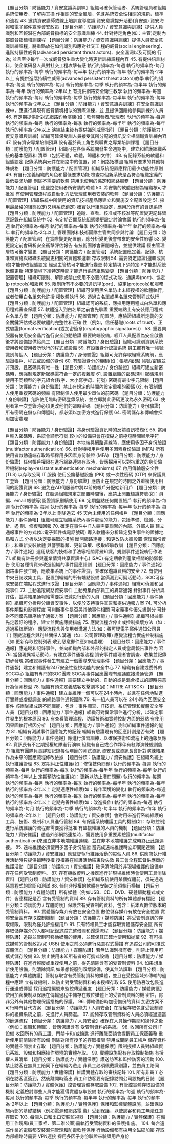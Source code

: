 【題目分類：防護能力 / 資安意識與訓練】組織可確保管理者、系統管理員和組織系統使用者，了解與其操
作相關的安全風險，包含系統安全性相關的規範，標準和流程
43.
邀請資安講師或線上培訓宣導意識
資安意識提升活動(資安週)
資安海報和電子郵件宣導資安政策
【題目分類：防護能力 / 資安意識與訓練】提供人員識別和回報潛在內部威脅指標的安全意識訓練
44.
針對特定角色(如：主管)定制內部威脅指標培訓課程
【題目分類：防護能力 / 資安意識與訓練】提供人員安全意識訓練課程，將重點放在如何識別和應對社交工
程的威脅(social engineering)、進階持續性威脅(advanced persistent threat actors)、安全漏洞以及可疑的
行為; 並且至少每年一次或威脅發生重大變化時更新訓練課程內容
45.
有提供培訓材料，使企業研發人員對社交工程攻擊有感
執行的頻率為-每週 執行的頻率為-每月 執行的頻率為-每季 執行的頻率為-每半年 執行的頻率為-每年
執行的頻率為-2年以上
有提供進階持續性威脅(advanced persistent threat actors)教學
執行的頻率為-每週 執行的頻率為-每月 執行的頻率為-每季 執行的頻率為-每半年 執行的頻率為-每年
執行的頻率為-2年以上
有提供網路安全衛生教學
執行的頻率為-每週 執行的頻率為-每月 執行的頻率為-每季 執行的頻率為-每半年 執行的頻率為-每年
執行的頻率為-2年以上
【題目分類：防護能力 / 資安意識與訓練】在安全意識訓練中，應進行與現有威脅情境相似的實際演練，並
且提供回饋給參與訓練的人員
46.
有定期提供針對式網路釣魚演練(如：軟體開發者/管理者)
執行的頻率為-每週 執行的頻率為-每月 執行的頻率為-每季 執行的頻率為-每半年 執行的頻率為-每年
執行的頻率為-2年以上
演練結束後有提供識別威脅指引
【題目分類：防護能力 / 資安意識與訓練】組織可確保受訓人員接受其所分配的資訊安全相關職責訓練內容
47.
設有資安專業培訓預算
設有基於員工角色與職責之專業培訓課程
【題目分類：防護能力 / 配置管理】組織可在各個系統開發生命週期中，建立和維護組織系統的基本配置和
清單（包括硬體，軟體，韌體和文件）
48.
有記錄系統的軟體和組態設定
記錄系統與元件在網路中的位置，如：網路拓樸圖
組織有要求的其他特殊規格
【題目分類：防護能力 / 配置管理】組織系統配置應採用最少功能性原則
49.
有自行定義組織的角色和最低要求功能
檢查每個新系統是否符合組織定義的最低要求功能
刪除不需要的軟體
禁用未使用的協定和網路服務
【題目分類：防護能力 / 配置管理】應監控使用者所安裝的軟體
50.
將安裝的軟體限制為組織核可才批准
有使用管理流程或自動化方法管理使用者安裝的軟體
【題目分類：防護能力 / 配置管理】組織系統中所使用的資訊技術產品應建立和實施安全配置設定
51.
採用最嚴格的組態設定(又稱系統鎖定)
確實執行組態設定，應用於所有的資訊系統
【題目分類：防護能力 / 配置管理】追蹤、查看、核准或不核准等配置變更記錄皆應記錄在組織系統中
52.
有定期召開系統組態變更設定討論會議
執行的頻率為-每週 執行的頻率為-每月 執行的頻率為-每季 執行的頻率為-每半年 執行的頻率為-每年
執行的頻率為-2年以上
管理團隊和技術團隊主管共同參與討論
【題目分類：防護能力 / 配置管理】在實際變更配置前，應分析變更後會帶來的安全性影響
53.
變更設定前會研析安全衝擊評估報告
有技術團隊會審閱報告，並提供建議
經由管理層核可後才變更
【題目分類：防護能力 / 配置管理】系統配置應定義、記錄、核准和實施與組織系統變更相關的實體和邏輯
存取限制
54.
需要特定認證(邏輯或實體)才能修改組態設定
經過主管核可才能進行變更
特定情境下須特定IP才能對系統軟體更新
特定情境下須特定時間才能進行系統組態變更
【題目分類：防護能力 / 配置管理】組織可限制、解除或禁止使用不必要的程式功能、通訊埠(port)、協定(p
rotocols)和服務
55.
限制所有不必要的通訊埠(port)、協定(protocols)和服務
【題目分類：防護能力 / 配置管理】組織可使用黑名單防止未經授權的軟體執行，或者使用白名單來允許授
權軟體執行
56.
透過白名單或黑名單來管制程式執行
【題目分類：防護能力 / 配置管理】組織認可的系統，應採用應用程式白名單和應用程式審查保護
57.
軟體進入到白名單之前會先驗證
重要端點上有安裝應用程式白名單方案
【題目分類：防護能力 / 配置管理】配置時，應驗證組織所定義的安全關鍵評估或必要軟體的完整性和正確
性（例如，信任基礎(roots of trust)、正式驗證(formal verification)或加密簽章(cryptographic signatures)）
58.
重要伺服器有使用安全晶片進行安全啟動驗證
重要終端設備，經IT人員配置為安全啟動後才將設備提供給員工
【題目分類：防護能力 / 身份驗證】組織可識別資訊系統使用者和使用者所執行的程式或設備
59.
有設置身分認證系統
員工都有唯一帳號識別每個人
【題目分類：防護能力 / 身份驗證】組織可允許存取組織系統前，應驗證帳戶、程式或設備的身份
60.
有驗證身分的機制(如：帳號/密碼)
帳號/密碼並非預設，且密碼具有唯一性
【題目分類：防護能力 / 身份驗證】組織可建立新密碼時，應強制規定新密碼需符合一定的複雜度
61.
設置組織的密碼規則
密碼規則使用不同類型的字元組合(數字、大小寫字母、符號)
密碼有最少字元限制
【題目分類：防護能力 / 身份驗證】禁止在規定的時間內設定重複的密碼
62.
有限制個人使用重複密碼的頻率
有限制個人使用最少單位的前密碼
【題目分類：防護能力 / 身份驗證】允許使用臨時密碼登錄系統，並立即將此密碼更改為永久密碼
63.
使用者第一次登錄時必須更改他們的臨時密碼
【題目分類：防護能力 / 身份驗證】所有密碼在儲存和傳遞時，都必須以加密方式進行保護
64.
密碼儲存和傳輸會採用加密處理


【題目分類：防護能力 / 身份驗證】將身份驗證資訊時的反饋資訊模糊化
65.
當用戶輸入密碼時，系統會顯示符號
較小的設備只會在模糊之前極短時間顯示字符
【題目分類：防護能力 / 身份驗證】本地端與網路連線時，應使用多因子身份驗證(multifactor authenticati
on)
66.
針對特權用戶使用多因素身份驗證 (MFA)
所有使用者啟動遠端存取時都採用多因素身份驗證 (MFA)
【題目分類：防護能力 / 身份驗證】任何帳戶權限在進行網路連線存取時，皆應採用可以對抗重送的身份驗
證機制(replay-resistant authentication mechanisms)
67.
啟用傳輸層安全性 (TLS) 以存取公司 IT 服務
使用公鑰基礎設施 (PKI) 或一次性密碼 (OTP) 來保護員工登錄
【題目分類：防護能力 / 身份驗證】應防止在規定的時間之外重複使用相同的認證資訊
68.
避免在AD伺服器中將以前的帳戶分配給新用戶
【題目分類：防護能力 / 身份驗證】在超過組織規定之閒置時間後，應禁止閒置標識符號(如：員編、email
帳號等)認證資訊繼續使用
69.
定期盤點任何閒置帳戶
執行的頻率為-每週 執行的頻率為-每月 執行的頻率為-每季 執行的頻率為-每半年 執行的頻率為-每年
執行的頻率為-2年以上
刪除過去 45 天內未使用的任何帳戶
【題目分類：回應能力 / 事件通報】組織可建立組織系統內事件處理的能力，包括準備、檢測、分析、遏
制、修復和回報
70.
確定在事件中IT人員需要聯繫的內部、外部人員
建立通報事件的方式(如:電子郵件或電話號碼)
導入軟體來分析確定發生事件的證據地點和方式
分析以決定要採取的措施
斷開網路連接；和更改防火牆設置
恢復備份資料；和重新安裝軟體
與警察聯繫、更新政策、吸取經驗教訓
【題目分類：回應能力 / 事件通報】運用駭客的技術和手法等相關背景知識，規劃事件通報執行作法
71.
組織有註冊參與產業情資共享資訊中心( ISAC)
有定期收到產業相關的防禦報告
使用各種情資來改進組織的事件回應計劃
【題目分類：回應能力 / 事件通報】網路事件發生時，應收集系統上的事件證據，並確保鑑識資料的安全
72.
有使用中央日誌收集工具，配置到組織的所有端點設備
當偵測到可疑活動時，SOC可存取安裝在端點程式進行取證
【題目分類：回應能力 / 事件通報】組織可偵測和回報事件
73.
主動追蹤網路資安事件
主動蒐集內部員工的異常通報
針對事件分析與評估，並將結果通報給需要採取減災行動的人員
【題目分類：回應能力 / 事件通報】組織可分析與分類資安事件，以便於支持事件宣告和提供通報方案
74.
可分析事件類型和影響程度
可判斷事件是否與其他事件相關
可定義事件優先級劃分
可針對不同優先順序給予通報方案
【題目分類：回應能力 / 事件通報】組織可根據事先定義好的程序，建立並實施應變措施
75.
應變流程含停止或控制損壞方法（如：透過系統斷線）
應變流程含與使用者溝通方法(如：將可疑電子郵件通知公司員工)
應變流程含與利益關係人溝通（如：公司管理政策)
應變流程含實施控制措施（如:更新存取控制列表;收到惡意郵件應如何處理）
【題目分類：回應能力 / 事件通報】應追蹤和記錄事件，並向組織內部和外部的指定人員或當局報告事件內
容
76.
當發現異常活動時，有建立事件通報流程
資安事件處理者會調查、收集並記錄初步發現
當確認事件發生有建立一個團隊來管理事件
【題目分類：回應能力 / 事件通報】建立和維護有24/7安全性監視功能的安全中心
77.
組織有自建或委外的SOC中心
組織有專門的SOC團隊
SOC與事件回應團隊有建議直接溝通管道
【題目分類：回應能力 / 事件通報】需要建立手動的、自動的或是混合模式的即時惡意行為偵測模型
78.
組織有預先定義駭客攻擊劇本(如：MITRE ATT&CK)
【題目分類：回應能力 / 事件通報】建立並維護一個可以在24小時內，並且在任何地點進行實體或虛擬調查
的網路事件通報團隊
79.
有一組人員可以在 24小時內回應安全事件
該團隊組成跨不同職能，包含：事件調查、IT技術、系統管理和實體安全等人員
【題目分類：回應能力 / 事件通報】組織可對異常事件進行分析，以確定事件發生的根本原因
80.
有查看管理流程、防護技術和實體控制方面的弱點
有使用因果圖執行根因分析
【題目分類：回應能力 / 事件通報】測試組織事件通報的能力
81.
組織有測試事件回應能力的記錄
組織有驗證現有的回應計劃是否有效
【題目分類：回應能力 / 事件通報】應進行演習訓練，以確保技術和流程上的通報反應
82.
資訊長有不定期授權紅隊進行演練
組織有自己或合作夥伴有紅隊演練規劃能力
組織有團隊負責詳細記錄每個環節的測試資訊
資安長或資訊長會針對演練結果作為未來的回應流程修改依據
【題目分類：防護能力 / 資安維護】在組織系統上執行維護管理
83.
定期糾正性維護(如：修復技術問題)
執行的頻率為-每週 執行的頻率為-每月 執行的頻率為-每季 執行的頻率為-每半年 執行的頻率為-每年
執行的頻率為-2年以上
定期預防性維護(如：更新以防止潛在問題)
執行的頻率為-每週 執行的頻率為-每月 執行的頻率為-每季 執行的頻率為-每半年 執行的頻率為-每年
執行的頻率為-2年以上
定期適應性維護(如：操作環境的變化)
執行的頻率為-每週 執行的頻率為-每月 執行的頻率為-每季 執行的頻率為-每半年 執行的頻率為-每年
執行的頻率為-2年以上
定期完善性維護(如：改進操作)
執行的頻率為-每週 執行的頻率為-每月 執行的頻率為-每季 執行的頻率為-每半年 執行的頻率為-每年
執行的頻率為-2年以上
【題目分類：防護能力 / 資安維護】會對用來進行系統維護的工具、技術、機制和人員進行管制
84.
有保護系統維護工具的機制(如：存取控制)
進行系統維護的流程都需要獲得批准
有監視維護的人員的機制
【題目分類：防護能力 / 資安維護】透過外部網路連接時，需要使用多重要素驗證(multifactor authenticati
on)來建立非本地端維護連線，並在非本地端維護完成時終止此類連接。
85.
遠端維護必須使用多因子身份驗證
當完成遠端維護時立即關閉連線
【題目分類：防護能力 / 資安維護】應監督執行維護活動的每個人員
86.
供應商執行維護活動時只提供臨時授權
授權將在維護活動結束後失效
員工會全程監督供應商的維護活動
【題目分類：防護能力 / 資安維護】確保清除用於非現場維護的設備中存在任何受管制資料。
87.
存有機敏資料之機器進行非現場維修時會使用工具消除資料
【題目分類：防護能力 / 資安維護】在組織系統使用某個媒體前，須先通過惡意程式的診斷和測試
88.
任何非授權的軟體在安裝之前須執行掃描
【題目分類：防護能力 / 媒體防護】所有媒體（例如USB、CD、DVD、硬體驅動程式或文件）皆應標記是否
含有受管制的資料
89.
存有管制資料的所有媒體都有標記
【題目分類：防護能力 / 媒體防護】保護含有受管制的資料，包含：紙本與數位版本的受管制資料。
90.
實體儲存媒介有放在安全位置
數位儲存媒介有放在安全位置
實體安全區有存取控制機制
【題目分類：防護能力 / 媒體防護】將受管制資訊的存取權限，限制為僅允許授權用戶
91.
只有特權員工才能存取實體儲存安全區
所有存取儲存媒介的人都可記錄追蹤完整借閱和歸還流程
【題目分類：防護能力 / 媒體防護】追蹤並管制可移動媒體的使用，並確保其正確地使用和抛棄
92.
有可攜式媒體的管制政策(如:USB)
使用之前必須進行惡意程式掃描
有追蹤公司的可攜式媒體流向
【題目分類：防護能力 / 媒體防護】若無法識別擁有者，則禁止使用可攜式儲存設備
93.
禁止使用未知所有者的可攜式設備
【題目分類：防護能力 / 媒體防護】在進行報廢或重複使用之前，得先清除含有的受管制資料
94.
如果想重新使用設備，則清除資訊
如果想報廢則毀壞設備，使其無法讀取
【題目分類：防護能力 / 媒體防護】管制存取含有受管制資料的媒體，並且在受控區域外傳輸的過程中應建
立有效機制，以防止對受管制資料的未授權存取
95.
使用防篡改包裝進行運送或傳遞
採用追蹤編號來監控傳遞進度
【題目分類：防護能力 / 媒體防護】使用加密機制以保護在傳輸過程中儲存在數位媒體上的受管制資料的機
密性，除非另外有其他物理保護措施的保護。
96.
傳輸備份時加密備份的資料
加密方案不可行時有替代方案
【題目分類：防護能力 / 人員安全】在授權存取包含受管制資料的組織系統之前，先進行人員篩選。
97.
能夠存取管制資料的人員必須經過適當的篩選流程
【題目分類：防護能力 / 人員安全】確保在人員操作期間和操作之後（例如：離職和轉職），皆應保護含有
受管制資料的系統。
98.
收回所有公司 IT 設備
收回所有的員工證、門禁卡和/或鑰匙
進行離職面談會提醒員工保密義務
重新使用前清除所有設備
刪除對所有授予的存取權限
禁用或關閉員工帳戶
儲存資料的實體空間禁止存取
【題目分類：防護能力 / 實體保護】限制授權人員對組織資訊系統、設備和相應操作環境的實體存取。
99.
實體設施配有存取控制措施
有授權人員清單
【題目分類：防護能力 / 實體保護】護送訪客和監控訪客的活動
100.
禁止訪客在無員工陪同下在組織內遊走
非員工必須佩戴識別證，並由員工陪同
【題目分類：防護能力 / 實體保護】維護實體存取的審核記錄
101.
所有非員工必須在訪客區簽到，然後離開時簽出
員工和訪客要有記錄訪問公司設施的日誌
【題目分類：防護能力 / 實體保護】控管理實體存取設備
102.
有管控實體存取設備的機制
定義檢討哪些人員才能獲得實體存取設備
執行的頻率為-每週 執行的頻率為-每月 執行的頻率為-每季 執行的頻率為-每半年 執行的頻率為-每年
執行的頻率為-2年以上
【題目分類：防護能力 / 實體保護】保護和監控實體設施，並確保設施內部的基礎結構（例如電源和網路電
纜）受到保護，以使訪客和員工無法任意存取它
103.
每個入口和出口安裝監視器
【題目分類：防護能力 / 實體保護】在備用工作現場(員工家裡、第二辦公室)需執行受管制資料的保護措
施。
104.
每台遠端作業的電腦都安裝漏洞管理和防毒軟體保護
行動設備都有採用全磁碟加密
存取內部網路時需要 VPN連接
採用多因子身份驗證來驗證用戶身份
